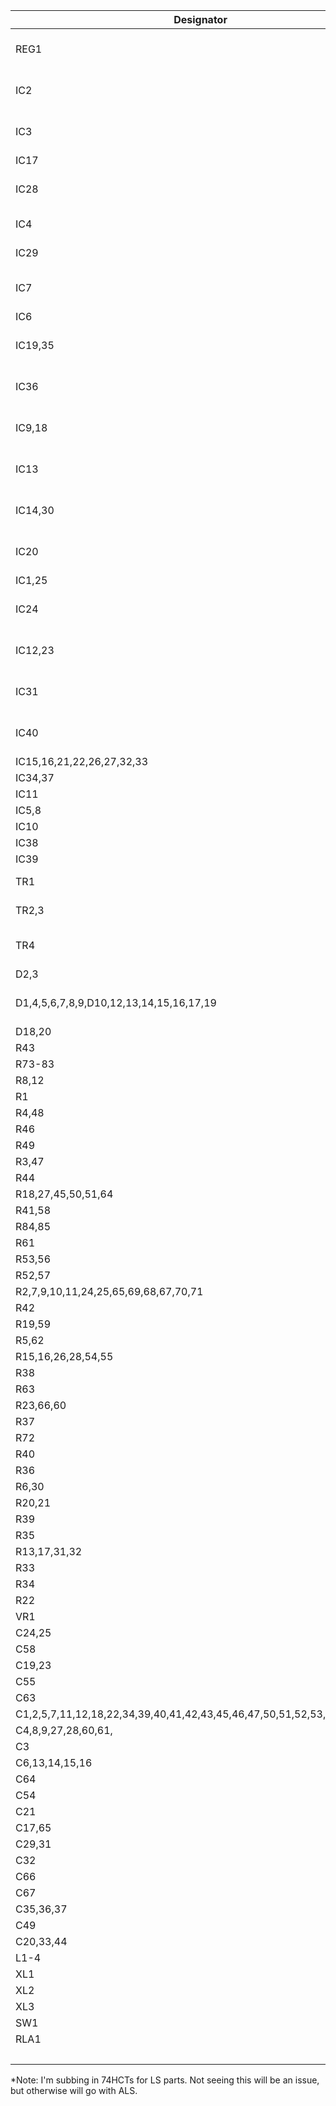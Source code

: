 | Designator | SubSystem | Description | In Stock |
| ----------- | ----- | ----------- | ----------- |
| REG1 | P | LM79L05 | 296-52656-1-ND |
| IC2 | J | LM393 | 296-1398-5-ND |
| IC3 | J | LM348 | 296-12849-5-ND |
| IC17 | V | LM1889 | |
| IC28 | V | LM318N |  296-9539-5-ND |
| IC4 | J | 4050 | 296-2056-ND |
| IC29 | V | 4053 | 296-2059-ND |
| IC7 | C | 4069 | 296-3518-5-ND |
| IC6 | J | 4529 | |
| IC19,35 | V,R | 74LS00 | 296-2081-5-ND |
| IC36 | C | 74LS02 | 296-2082-5-ND |
| IC9,18 | V | 74LS20 | 296-2135-5-ND |
| IC13 | V |  74HLS32 | 296-2112-5-ND |
| IC14,30 | V | 74LS74 | 296-2132-5-ND |
| IC20 | R | 74LS273 | 296-1613-5-ND |
| IC1,25 | C,R | 74LS244 | Y |
| IC24 | V | 74LS390 | 296-33152-5-ND |
| IC12,23 | V | 74LS393 | 296-2116-5-ND |
| IC31 | V | 74LS123 | 296-2088-5-ND |
| IC40 | C | 74LS138 | 296-2091-5-ND |
| IC15,16,21,22,26,27,32,33 | R | 4164 | eBay |
| IC34,37 | R | 27C128 | eBay |
| IC11 | J | MC6551 | eBay |
| IC5,8 | C | MC6821 | eBay |
| IC10 | V | MC6847 | eBay |
| IC38 | C | MC6809E | eBay |
| IC39 | C | SN74LS783/MC6883/SN74LS785 | eBay |
| TR1 | J | BC182 - Bipolar (BJT) Transistor NPN 50V 100mA 200MHz 350mW | BC182OS-ND |
| TR2,3 | V | 2N2369 - Bipolar (BJT) Transistor NPN 15V 200mA 360mW | 2N2369-ND |
| TR4 | V | BC212 - Bipolar (BJT) Transistor PNP 50V 300mA 625mW | 2156-BC212-FS-ND |
| D2,3 | J | BZX61 Zenner | |
| D1,4,5,6,7,8,9,D10,12,13,14,15,16,17,19 | C | 1N914/1N4148 | 1N914-T50ACT-ND |
| D18,20 | C | 1N3592 | |
| R43 | V | 10 |
| R73-83 | C | 22 |
| R8,12 | J | 47 |
| R1 | J | 100 |
| R4,48 | V | 220 |
| R46 | V | 270 |
| R49 | V | 330 |
| R3,47 | V | 470 | 
| R44 | V | 680 |
| R18,27,45,50,51,64 | V,R | 1K |
| R41,58 | V | 1.2K |
| R84,85 | C | 1.5K |
| R61 | V | 1.8K |
| R53,56 | V | 2.7K |
| R52,57 | V | 3.3K |
| R2,7,9,10,11,24,25,65,69,68,67,70,71 | C |  4.7K |
| R42 | V | 5.6K | 
| R19,59 | J,V | 6.8K |
| R5,62 | V | 8.2K |
| R15,16,26,28,54,55 | C | 10K |
| R38 | J | 10K 1% |
| R63 | V | 12K |
| R23,66,60 | C | 15K |
| R37 | J | 20K 1% |
| R72 | ? | 22K |
| R40 | J | 33K |
| R36 | J | 40.2K 1% |
| R6,30 | J | 47K |
| R20,21 | J | 56K |
| R39 | J | 68K |
| R35 | J | 80.6K 1% |
| R13,17,31,32 | C,J | 100K |
| R33 | J | 160K |
| R34 | J | 330K |
| R22 | J | 1.5M |
| VR1 | V | 10K POT |
| C24,25 | C | 1uF Electro
| C58 | C | 4.7uF Electro |
| C19,23 | C | 10uF Electro |
| C55 | C | 33uF 16v Electro |
| C63 | C | 100uF 16v Electro |
| C1,2,5,7,11,12,18,22,34,39,40,41,42,43,45,46,47,50,51,52,53,56,57,68,69 | C | .01uF |
| C4,8,9,27,28,60,61, | C | .1 uF |
| C3 | J | .002uF |
| C6,13,14,15,16 | J | .02uF |
| C64 | C | 4.7uF |
| C54 | C | 330pF |
| C21 | V | 3.3pF |
| C17,65 | J,C | 22pF |
| C29,31 | V | 33pF |
| C32 | V | 2-22pF Var |
| C66 | C | 68pF |
| C67 | C | 47pF |
| C35,36,37 | V | 180pF |
| C49 | ? | 4.7pF |
| C20,33,44 | V | 4.7uF Tant |
| L1-4 | J | 3.3uH |
| XL1 | J | 1.8432MHz | 
| XL2 | V | 4.433619MHz | 
| XL3 | C | 14.218MHz | 
| SW1 | C | Reset Switch |
| RLA1 | J | SPDT Relay | 
|  | O | Cartridge Conn | S9672-ND |

*Note: I'm subbing in 74HCTs for LS parts. Not seeing this will be an issue, but otherwise will go with ALS.

